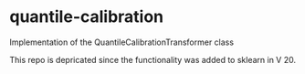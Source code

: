 # quantile-calibration
Implementation of the QuantileCalibrationTransformer class

This repo is depricated since the functionality was added to sklearn in V 20.
